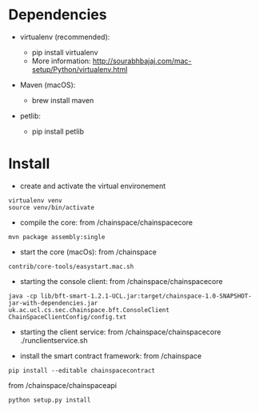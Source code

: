 # Dependencies
- virtualenv (recommended):
	- pip install virtualenv
	- More information: http://sourabhbajaj.com/mac-setup/Python/virtualenv.html

- Maven (macOS):
	- brew install maven 

- petlib:
	- pip install petlib
	
# Install
- create and activate the virtual environement
```
virtualenv venv
source venv/bin/activate
```

- compile the core:
from /chainspace/chainspacecore
```
mvn package assembly:single
```

- start the core (macOs):
from /chainspace
```
contrib/core-tools/easystart.mac.sh
```

- starting the console client:
from /chainspace/chainspacecore
```
java -cp lib/bft-smart-1.2.1-UCL.jar:target/chainspace-1.0-SNAPSHOT-jar-with-dependencies.jar uk.ac.ucl.cs.sec.chainspace.bft.ConsoleClient ChainSpaceClientConfig/config.txt
```
- starting the client service:
from /chainspace/chainspacecore
./runclientservice.sh

- install the smart contract framework:
from /chainspace
```
pip install --editable chainspacecontract
```
from /chainspace/chainspaceapi
```
python setup.py install
```

